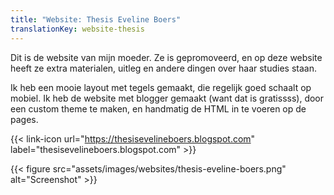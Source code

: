 ```yaml
---
title: "Website: Thesis Eveline Boers"
translationKey: website-thesis
---
```


Dit is de website van mijn moeder. Ze is gepromoveerd, en op deze website heeft ze extra materialen, uitleg en andere dingen over haar studies staan.

Ik heb een mooie layout met tegels gemaakt, die regelijk goed schaalt op mobiel. Ik heb de website met blogger gemaakt (want dat is gratissss), door een custom theme te maken, en handmatig de HTML in te voeren op de pages.

{{< link-icon url="https://thesisevelineboers.blogspot.com" label="thesisevelineboers.blogspot.com" >}}

{{< figure src="assets/images/websites/thesis-eveline-boers.png" alt="Screenshot" >}}
